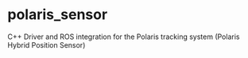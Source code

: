 polaris_sensor
==============

C++ Driver and ROS integration for the Polaris tracking system (Polaris Hybrid Position Sensor)
